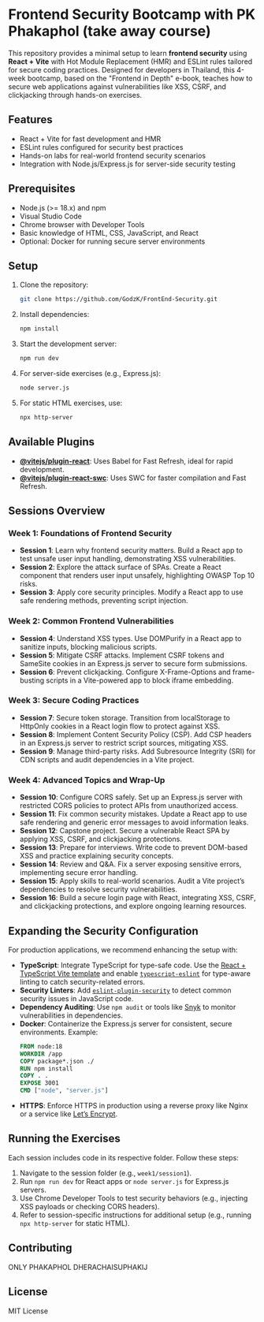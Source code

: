 # Frontend Security Bootcamp with PK Phakaphol (take away course)

This repository provides a minimal setup to learn **frontend security** using **React + Vite** with Hot Module Replacement (HMR) and ESLint rules tailored for secure coding practices. Designed for developers in Thailand, this 4-week bootcamp, based on the "Frontend in Depth" e-book, teaches how to secure web applications against vulnerabilities like XSS, CSRF, and clickjacking through hands-on exercises.

## Features
- React + Vite for fast development and HMR
- ESLint rules configured for security best practices
- Hands-on labs for real-world frontend security scenarios
- Integration with Node.js/Express.js for server-side security testing

## Prerequisites
- Node.js (>= 18.x) and npm
- Visual Studio Code
- Chrome browser with Developer Tools
- Basic knowledge of HTML, CSS, JavaScript, and React
- Optional: Docker for running secure server environments

## Setup
1. Clone the repository:
   ```bash
   git clone https://github.com/GodzK/FrontEnd-Security.git
   ```
2. Install dependencies:
   ```bash
   npm install
   ```
3. Start the development server:
   ```bash
   npm run dev
   ```
4. For server-side exercises (e.g., Express.js):
   ```bash
   node server.js
   ```
5. For static HTML exercises, use:
   ```bash
   npx http-server
   ```

## Available Plugins
- **[@vitejs/plugin-react](https://github.com/vitejs/vite-plugin-react/blob/main/packages/plugin-react)**: Uses Babel for Fast Refresh, ideal for rapid development.
- **[@vitejs/plugin-react-swc](https://github.com/vitejs/vite-plugin-react/blob/main/packages/plugin-react-swc)**: Uses SWC for faster compilation and Fast Refresh.

## Sessions Overview

### Week 1: Foundations of Frontend Security
- **Session 1**: Learn why frontend security matters. Build a React app to test unsafe user input handling, demonstrating XSS vulnerabilities.
- **Session 2**: Explore the attack surface of SPAs. Create a React component that renders user input unsafely, highlighting OWASP Top 10 risks.
- **Session 3**: Apply core security principles. Modify a React app to use safe rendering methods, preventing script injection.

### Week 2: Common Frontend Vulnerabilities
- **Session 4**: Understand XSS types. Use DOMPurify in a React app to sanitize inputs, blocking malicious scripts.
- **Session 5**: Mitigate CSRF attacks. Implement CSRF tokens and SameSite cookies in an Express.js server to secure form submissions.
- **Session 6**: Prevent clickjacking. Configure X-Frame-Options and frame-busting scripts in a Vite-powered app to block iframe embedding.

### Week 3: Secure Coding Practices
- **Session 7**: Secure token storage. Transition from localStorage to HttpOnly cookies in a React login flow to protect against XSS.
- **Session 8**: Implement Content Security Policy (CSP). Add CSP headers in an Express.js server to restrict script sources, mitigating XSS.
- **Session 9**: Manage third-party risks. Add Subresource Integrity (SRI) for CDN scripts and audit dependencies in a Vite project.

### Week 4: Advanced Topics and Wrap-Up
- **Session 10**: Configure CORS safely. Set up an Express.js server with restricted CORS policies to protect APIs from unauthorized access.
- **Session 11**: Fix common security mistakes. Update a React app to use safe rendering and generic error messages to avoid information leaks.
- **Session 12**: Capstone project. Secure a vulnerable React SPA by applying XSS, CSRF, and clickjacking protections.
- **Session 13**: Prepare for interviews. Write code to prevent DOM-based XSS and practice explaining security concepts.
- **Session 14**: Review and Q&A. Fix a server exposing sensitive errors, implementing secure error handling.
- **Session 15**: Apply skills to real-world scenarios. Audit a Vite project’s dependencies to resolve security vulnerabilities.
- **Session 16**: Build a secure login page with React, integrating XSS, CSRF, and clickjacking protections, and explore ongoing learning resources.

## Expanding the Security Configuration
For production applications, we recommend enhancing the setup with:
- **TypeScript**: Integrate TypeScript for type-safe code. Use the [React + TypeScript Vite template](https://github.com/vitejs/vite/tree/main/packages/create-vite/template-react-ts) and enable [`typescript-eslint`](https://typescript-eslint.io) for type-aware linting to catch security-related errors.
- **Security Linters**: Add [`eslint-plugin-security`](https://www.npmjs.com/package/eslint-plugin-security) to detect common security issues in JavaScript code.
- **Dependency Auditing**: Use `npm audit` or tools like [Snyk](https://snyk.io) to monitor vulnerabilities in dependencies.
- **Docker**: Containerize the Express.js server for consistent, secure environments. Example:
  ```dockerfile
  FROM node:18
  WORKDIR /app
  COPY package*.json ./
  RUN npm install
  COPY . .
  EXPOSE 3001
  CMD ["node", "server.js"]
  ```
- **HTTPS**: Enforce HTTPS in production using a reverse proxy like Nginx or a service like [Let’s Encrypt](https://letsencrypt.org).

## Running the Exercises
Each session includes code in its respective folder. Follow these steps:
1. Navigate to the session folder (e.g., `week1/session1`).
2. Run `npm run dev` for React apps or `node server.js` for Express.js servers.
3. Use Chrome Developer Tools to test security behaviors (e.g., injecting XSS payloads or checking CORS headers).
4. Refer to session-specific instructions for additional setup (e.g., running `npx http-server` for static HTML).

## Contributing
ONLY PHAKAPHOL DHERACHAISUPHAKIJ

## License
MIT License
